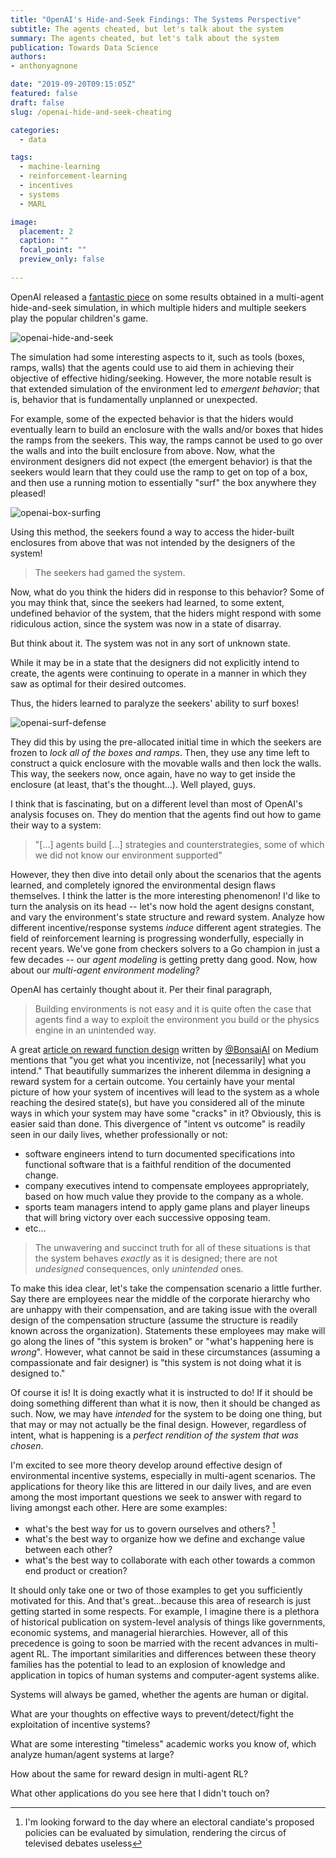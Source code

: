 ```yaml
---
title: "OpenAI's Hide-and-Seek Findings: The Systems Perspective"
subtitle: The agents cheated, but let's talk about the system
summary: The agents cheated, but let's talk about the system
publication: Towards Data Science
authors:
- anthonyagnone

date: "2019-09-20T09:15:05Z"
featured: false
draft: false
slug: /openai-hide-and-seek-cheating

categories:
  - data

tags:
  - machine-learning
  - reinforcement-learning
  - incentives
  - systems
  - MARL

image:
  placement: 2
  caption: ""
  focal_point: ""
  preview_only: false
  
---
```


OpenAI released a [fantastic piece](https://openai.com/blog/emergent-tool-use/) on some results obtained in a multi-agent hide-and-seek simulation, in which multiple hiders and multiple seekers play the popular children's game.

![openai-hide-and-seek](/img/openai-hide-and-seek.gif)

The simulation had some interesting aspects to it, such as tools (boxes, ramps, walls) that the agents could use to aid them in achieving their objective of effective hiding/seeking.
However, the more notable result is that extended simulation of the environment led to _emergent behavior_; that is, behavior that is fundamentally unplanned or unexpected.

For example, some of the expected behavior is that the hiders would eventually learn to build an enclosure with the walls and/or boxes that hides the ramps from the seekers.
This way, the ramps cannot be used to go over the walls and into the built enclosure from above.
Now, what the environment designers did not expect (the emergent behavior) is that the seekers would learn that they could use the ramp to get on top of a box, and then use a running motion to essentially "surf" the box anywhere they pleased!

![openai-box-surfing](/img/openai-box-surfing.png)

Using this method, the seekers found a way to access the hider-built enclosures from above that was not intended by the designers of the system!

> The seekers had gamed the system.

Now, what do you think the hiders did in response to this behavior? Some of you may think that, since the seekers had learned, to some extent, undefined behavior of the system, that the hiders might respond with some ridiculous action, since the system was now in a state of disarray.

But think about it. The system was not in any sort of unknown state.

While it may be in a state that the designers did not explicitly intend to create, the agents were continuing to operate in a manner in which they saw as optimal for their desired outcomes.

Thus, the hiders learned to paralyze the seekers' ability to surf boxes!

![openai-surf-defense](/img/openai-surf-defense.png)

They did this by using the pre-allocated initial time in which the seekers are frozen to _lock all of the boxes and ramps_.
Then, they use any time left to construct a quick enclosure with the movable walls and then lock the walls.
This way, the seekers now, once again, have no way to get inside the enclosure (at least, that's the thought...).
Well played, guys.

I think that is fascinating, but on a different level than most of OpenAI's analysis focuses on. 
They do mention that the agents find out how to game their way to a system:

> "[...] agents build [...] strategies and counterstrategies, some of which we did not know our environment supported"

However, they then dive into detail only about the scenarios that the agents learned, and completely ignored the environmental design flaws themselves. I think the latter is the more interesting phenomenon!
I'd like to turn the analysis on its head -- let's now hold the agent designs constant, and vary the environment's state structure and reward system.
Analyze how different incentive/response systems _induce_ different agent strategies.
The field of reinforcement learning is progressing wonderfully, especially in recent years. We've gone from checkers solvers to a Go champion in just a few decades -- our _agent modeling_ is getting pretty dang good.
Now, how about our _multi-agent environment modeling?_

OpenAI has certainly thought about it. Per their final paragraph,

> Building environments is not easy and it is quite often the case that agents find a way to exploit the environment you build or the physics engine in an unintended way.

A great [article on reward function design][1] written by [@BonsaiAI][2] on Medium mentions that "you get what you incentivize, not [necessarily] what you intend."
That beautifully summarizes the inherent dilemma in designing a reward system for a certain outcome.
You certainly have your mental picture of how your system of incentives will lead to the system as a whole reaching the desired state(s), but have you considered all of the minute ways in which your system may have some "cracks" in it?
Obviously, this is easier said than done. This divergence of "intent vs outcome" is readily seen in our daily lives, whether professionally or not:
- software engineers intend to turn documented specifications into functional software that is a faithful rendition of the documented change.
- company executives intend to compensate employees appropriately, based on how much value they provide to the company as a whole.
- sports team managers intend to apply game plans and player lineups that will bring victory over each successive opposing team.
- etc...

> The unwavering and succinct truth for all of these situations is that the system behaves _exactly_ as it is designed; there are not _undesigned_ consequences, only _unintended_ ones.

To make this idea clear, let's take the compensation scenario a little further.
Say there are employees near the middle of the corporate hierarchy who are unhappy with their compensation, and are taking issue
with the overall design of the compensation structure (assume the structure is readily known across the organization).
Statements these employees may make will go along the lines of "this system is broken" or "what's happening here is _wrong_".
However, what cannot be said in these circumstances (assuming a compassionate and fair designer) is "this system is not doing what it is designed to."

Of course it is! It is doing exactly what it is instructed to do!
If it should be doing something different than what it is now, then it should be changed as such.
Now, we may have _intended_ for the system to be doing one thing, but that may or may not actually be the final design.
However, regardless of intent, what is happening is a _perfect rendition of the system that was chosen_.

I'm excited to see more theory develop around effective design of environmental incentive systems, especially in multi-agent scenarios.
The applications for theory like this are littered in our daily lives, and are even among the most important questions we seek to answer with regard to living amongst each other.
Here are some examples:
- what's the best way for us to govern ourselves and others? [^1]
- what's the best way to organize how we define and exchange value between each other?
- what's the best way to collaborate with each other towards a common end product or creation?

It should only take one or two of those examples to get you sufficiently motivated for this. And that's great...because this area of research is just getting started in some respects.
For example, I imagine there is a plethora of historical publication on system-level analysis of things like governments, economic systems, and managerial hierarchies.
However, all of this precedence is going to soon be married with the recent advances in multi-agent RL.
The important similarities and differences between these theory families has the potential to lead to an explosion of knowledge and application in topics of human systems and computer-agent systems alike.

Systems will always be gamed, whether the agents are human or digital.

What are your thoughts on effective ways to prevent/detect/fight the exploitation of incentive systems?

What are some interesting "timeless" academic works you know of, which analyze human/agent systems at large?

How about the same for reward design in multi-agent RL?

What other applications do you see here that I didn't touch on?

[1]: https://medium.com/@BonsaiAI/deep-reinforcement-learning-models-tips-tricks-for-writing-reward-functions-a84fe525e8e0
[2]: https://medium.com/@BonsaiAI

[^1]: I'm looking forward to the day where an electoral candiate's proposed policies can be evaluated by simulation, rendering the circus of televised debates useless
